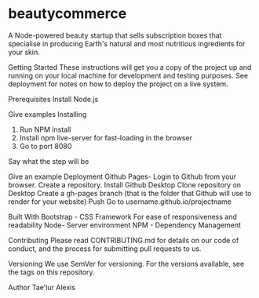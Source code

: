 # beautycommerce
A Node-powered beauty startup that sells subscription boxes that specialise in producing Earth's natural and most nutritious ingredients for your skin.

Getting Started
These instructions will get you a copy of the project up and running on your local machine for development and testing purposes. See deployment for notes on how to deploy the project on a live system.

Prerequisites
Install Node.js

Give examples
Installing
1. Run NPM install 
2. Install npm live-server for fast-loading in the browser
3. Go to port 8080

Say what the step will be


Give an example
Deployment
Github Pages-
Login to Github from your browser.
Create a repository.
Install Github Desktop
Clone repository on Desktop
Create a gh-pages branch (that is the folder that Github will use to render for your website)
Push 
Go to username.github.io/projectname

Built With
Bootstrap - CSS Framework For ease of responsiveness and readability
Node- Server environment
NPM - Dependency Management

Contributing
Please read CONTRIBUTING.md for details on our code of conduct, and the process for submitting pull requests to us.

Versioning
We use SemVer for versioning. For the versions available, see the tags on this repository.

Author
Tae'lur Alexis 
